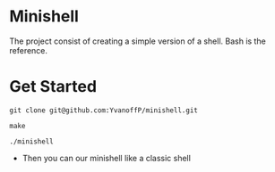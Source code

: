 # Minishell

The project consist of creating a simple version of a shell.
Bash is the reference.

# Get Started
```
git clone git@github.com:YvanoffP/minishell.git
```

```
make
```

```
./minishell
```

- Then you can our minishell like a classic shell
